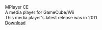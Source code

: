 MPlayer CE<br>
A media player for GameCube/Wii<br>
This media player's latest release was in 2011<br>
<a href="/../../releases/latest">Download</a>
